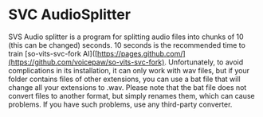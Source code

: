 # SVC AudioSplitter
SVS Audio splitter is a program for splitting audio files into chunks of 10 (this can be changed) seconds. 10 seconds is the recommended time to train [so-vits-svc-fork AI]([https://pages.github.com/](https://github.com/voicepaw/so-vits-svc-fork). Unfortunately, to avoid complications in its installation, it can only work with wav files, but if your folder contains files of other extensions, you can use a bat file that will change all your extensions to .wav. 
Please note that the bat file does not convert files to another format, but simply renames them, which can cause problems. If you have such problems, use any third-party converter.

